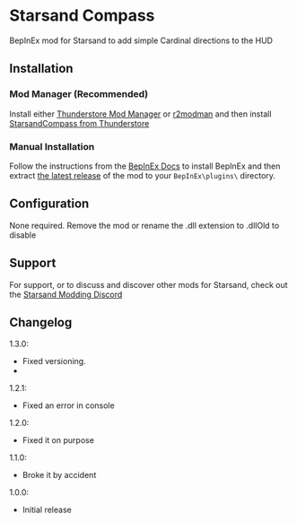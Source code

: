 # Starsand Compass
 
BepInEx mod for Starsand to add simple Cardinal directions to the HUD

## Installation

### Mod Manager (Recommended)

Install either [Thunderstore Mod Manager](https://www.overwolf.com/app/Thunderstore-Thunderstore_Mod_Manager) or [r2modman](https://thunderstore.io/package/ebkr/r2modman/) and then install [StarsandCompass from Thunderstore](https://starsand.thunderstore.io/package/innominata/StarsandCompass/)

### Manual Installation

Follow the instructions from the [BepInEx Docs](https://docs.bepinex.dev/articles/user_guide/installation/index.html) to install BepInEx and then extract [the latest release](https://github.com/innominata/StarsandCompass/releases/latest) of the mod to your `BepInEx\plugins\` directory.

## Configuration

None required. Remove the mod or rename the .dll extension to .dllOld to disable

## Support

For support, or to discuss and discover other mods for Starsand, check out the [Starsand Modding Discord](https://discord.gg/ZYVpC6uyY7)

## Changelog
1.3.0:
 - Fixed versioning.
 - 
1.2.1: 

 - Fixed an error in console
 
1.2.0:

 - Fixed it on purpose

1.1.0:

 - Broke it by accident

1.0.0:

- Initial release
